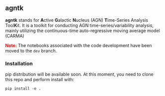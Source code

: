 ## agntk
**agntk** stands for **A**ctive **G**alactic **N**ucleus (AGN) **T**ime-Series Analysis Tool**K**it. It is a toolkit for conducting AGN time-series/variability analysis, mainly utilizing the continuous-time auto-regressive moving average model (CARMA)

<span style='color:red'>__Note:__</span> The notebooks associated with the code development have been moved to the `dev` branch. 

### Installation
pip distribution will be available soon. At this moment, you need to clone this repo and perform install with:
```
pip install -e .
```